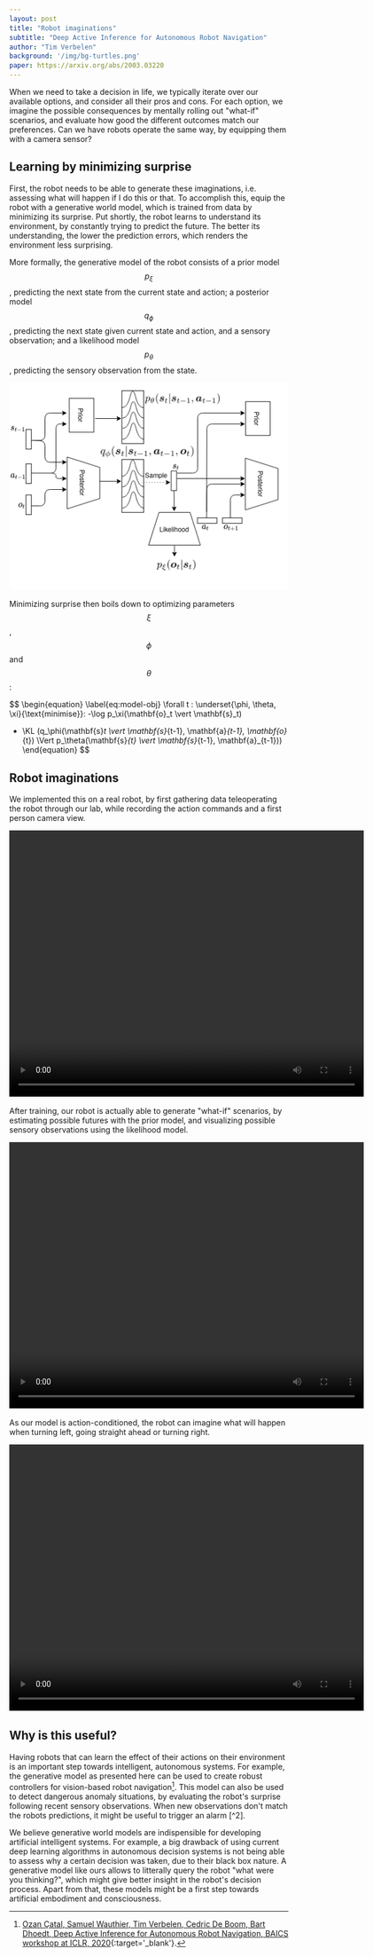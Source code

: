 ```yaml
---
layout: post
title: "Robot imaginations"
subtitle: "Deep Active Inference for Autonomous Robot Navigation"
author: "Tim Verbelen"
background: '/img/bg-turtles.png'
paper: https://arxiv.org/abs/2003.03220
---
```


When we need to take a decision in life, we typically iterate over our available options, and consider all their pros and cons. For each option, we imagine the possible consequences by mentally rolling out "what-if" scenarios, and evaluate how good the different outcomes match our preferences. Can we have robots operate the same way, by equipping them with a camera sensor?

## Learning by minimizing surprise

First, the robot needs to be able to generate these imaginations, i.e. assessing what will happen if I do this or that. To accomplish this, equip the robot with a generative world model, which is trained from data by minimizing its surprise. Put shortly, the robot learns to understand its environment, by constantly trying to predict the future. The better its understanding, the lower the prediction errors, which renders the environment less surprising.

More formally, the generative model of the robot consists of a prior model $$p_\xi$$, predicting the next state from the current state and action; a posterior model $$q_\phi$$, predicting the next state given current state and action, and a sensory observation; and a likelihood model $$p_\theta$$, predicting the sensory observation from the state.

<img src="/img/03_model.png">

Minimizing surprise then boils down to optimizing parameters $$\xi$$,$$\phi$$ and $$\theta$$:

$$
\begin{equation}
   \label{eq:model-obj}
   \forall t : \underset{\phi, \theta, \xi}{\text{minimise}}: -\log p_\xi(\mathbf{o}_t \vert \mathbf{s}_t)
   + \KL (q_\phi(\mathbf{s}_t \vert \mathbf{s}_{t-1}, \mathbf{a}_{t-1}, \mathbf{o}_{t}) \Vert p_\theta(\mathbf{s}_{t} \vert \mathbf{s}_{t-1}, \mathbf{a}_{t-1}))
\end{equation}
$$

## Robot imaginations

We implemented this on a real robot, by first gathering data teleoperating the robot through our lab, while recording the action commands and a first person camera view.

<video width="640" height="480" controls>
  <source src="/video/03_robot_capture.mp4" type="video/mp4">
Your browser does not support the video tag.
</video> 

After training, our robot is actually able to generate "what-if" scenarios, by estimating possible futures with the prior model, and visualizing possible sensory observations using the likelihood model. 

<video width="640" height="480" controls>
  <source src="/video/03_robot_imaginations.mp4" type="video/mp4">
Your browser does not support the video tag.
</video> 

As our model is action-conditioned, the robot can imagine what will happen when turning left, going straight ahead or turning right.

<video width="640" height="480" controls>
  <source src="/video/03_robot_imaginations_policy.mp4" type="video/mp4">
Your browser does not support the video tag.
</video>


## Why is this useful?

Having robots that can learn the effect of their actions on their environment is an important step towards intelligent, autonomous systems. For example, the generative model as presented here can be used to create robust controllers for vision-based robot navigation[^1]. This model can also be used to detect dangerous anomaly situations, by evaluating the robot's surprise following recent sensory observations. When new observations don't match the robots predictions, it might be useful to trigger an alarm [^2]. 

We believe generative world models are indispensible for developing artificial intelligent systems. For example, a big drawback of using current deep learning algorithms in autonomous decision systems is not being able to assess why a certain decision was taken, due to their black box nature. A generative model like ours allows to litterally query the robot "what were you thinking?", which might give better insight in the robot's decision process. Apart from that, these models might be a first step towards artificial embodiment and consciousness.

[^1]: [Ozan Çatal, Samuel Wauthier, Tim Verbelen, Cedric De Boom, Bart Dhoedt, Deep Active Inference for Autonomous Robot Navigation, BAICS workshop at ICLR, 2020](https://arxiv.org/abs/2003.03220){:target='_blank'}.

[^1]: [Ozan Çatal, Sam Leroux, Cedric De Boom, Tim Verbelen and Bart Dhoedt, Anomaly Detection for Autonomous Guided Vehicles using Bayesian Surprise, IROS, 2020](https://ras.papercept.net/proceedings/IROS20/0143.pdf){:target='_blank'}.


